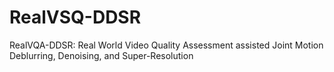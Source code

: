 # RealVSQ-DDSR
RealVQA-DDSR: Real World Video Quality Assessment assisted Joint Motion Deblurring, Denoising, and Super-Resolution
